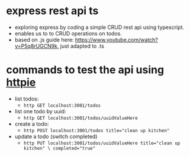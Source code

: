 # express rest api ts
- exploring express by coding a simple CRUD rest api using typescript.
- enables us to to CRUD operations on todos.
- based on .js guide here: https://www.youtube.com/watch?v=P5q8rUGCN9k, just
  adapted to .ts

# commands to test the api using [httpie](https://github.com/httpie)
- list todos:
    - `http GET localhost:3001/todos`
- list one todo by uuid:
    - `http GET localhost:3001/todos/uuidValueHere`
- create a todo:
    - `http POST localhost:3001/todos title="clean up kitchen"`
- update a todo (switch completed)
    - `http PUT localhost:3001/todos/uuidValueHere title="clean up kitchen" \
        completed="true"`
